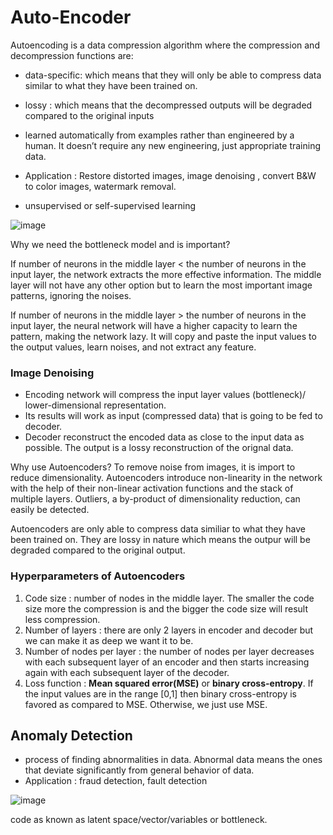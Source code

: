# Auto-Encoder
Autoencoding is a data compression algorithm where the compression and decompression functions are:

- data-specific: which means that they will only be able to compress data similar to what they have been trained on.
- lossy : which means that the decompressed outputs will be degraded compared to the original inputs
- learned automatically from examples rather than engineered by a human. It doesn’t require any new engineering, just appropriate training data.

- Application : Restore distorted images, image denoising , convert B&W to color images, watermark removal.
- unsupervised or self-supervised learning

![image](https://user-images.githubusercontent.com/77944932/164576911-a7203e7b-a18a-456c-83b4-333338812150.png)

Why we need the bottleneck model and is important?

If number of neurons in the middle layer < the number of neurons in the input layer, the network extracts the more effective information. 
The middle layer will not have any other option but to learn the most important image patterns, ignoring the noises.

If number of neurons in the middle layer > the number of neurons in the input layer, the neural network will have a higher capacity to learn the pattern, making the network lazy. It will copy and paste the input values to the output values, learn noises, and not extract any feature.

### Image Denoising 
- Encoding network will compress the input layer values (bottleneck)/ lower-dimensional representation.
- Its results will work as input (compressed data) that is going to be fed to decoder.
- Decoder reconstruct the encoded data as close to the input data as possible. The output is a lossy reconstruction of the orignal data.

Why use Autoencoders?
To remove noise from images, it is import to reduce dimensionality. Autoencoders introduce non-linearity in the network with the help of their non-linear activation functions and the stack of multiple layers. Outliers, a by-product of dimensionality reduction, can easily be detected.

Autoencoders are only able to compress data similiar to what they have been trained on. They are lossy in nature which means the outpur will be degraded compared to the original output.

### Hyperparameters of Autoencoders
1. Code size : number of nodes in the middle layer. The smaller the code size more the compression is and the bigger the code size will result less compression.
2. Number of layers : there are only 2 layers in encoder and decoder but we can make it as deep we want it to be.
3. Number of nodes per layer : the number of nodes per layer decreases with each subsequent layer of an encoder and then starts increasing again with each subsequent layer of the decoder.
4. Loss function : **Mean squared error(MSE)** or **binary cross-entropy**. If the input values are in the range [0,1] then binary cross-entropy is favored as compared to MSE. Otherwise, we just use MSE.

## Anomaly Detection 
- process of finding abnormalities in data. Abnormal data means the ones that deviate significantly from general behavior of data.
- Application : fraud detection, fault detection

![image](https://user-images.githubusercontent.com/77944932/164121448-fa35db32-b80b-4a23-857a-c33e5905530d.png)

code as known as latent space/vector/variables or bottleneck.


